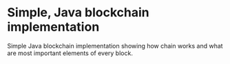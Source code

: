 # Simple, Java blockchain implementation
Simple Java blockchain implementation showing how chain works and what are most important elements of every block.
